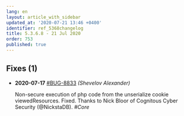 ```yaml
---
lang: en
layout: article_with_sidebar
updated_at: '2020-07-21 13:46 +0400'
identifier: ref_5368changelog
title: 5.3.6.8 - 21 Jul 2020
order: 753
published: true
---
```

## Fixes (1)
* **2020-07-17** [#BUG-8833](https://xcn.myjetbrains.com/youtrack/issue/BUG-8833) _(Shevelov Alexander)_

  Non-secure execution of php code from the unserialize cookie viewedResources. Fixed. Thanks to Nick Bloor of Cognitous Cyber Security (@NickstaDB). _#Core_
